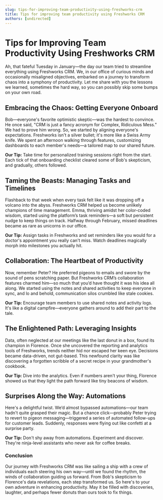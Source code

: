 ```yaml
---
slug: tips-for-improving-team-productivity-using-freshworks-crm
title: Tips for improving team productivity using Freshworks CRM
authors: [undirected]
---
```


# Tips for Improving Team Productivity Using Freshworks CRM

Ah, that fateful Tuesday in January—the day our team tried to streamline everything using Freshworks CRM. We, in our office of curious minds and occasionally misaligned objectives, embarked on a journey to transform chaos into a symphony of productivity. Let me share with you the lessons we learned, sometimes the hard way, so you can possibly skip some bumps on your own road.

## Embracing the Chaos: Getting Everyone Onboard

Bob—everyone's favorite optimistic skeptic—was the hardest to convince. He once said, "CRM is just a fancy acronym for Complex, Ridiculous Mess." We had to prove him wrong. So, we started by aligning everyone's expectations. Freshworks isn't a silver bullet; it's more like a Swiss Army knife. We spent an afternoon walking through features, customizing dashboards to each member's needs—a tailored map to our shared future.

**Our Tip:** Take time for personalized training sessions right from the start. Each tick of that onboarding checklist cleared some of Bob's skepticism, and gradually, others followed.

## Taming the Beasts: Managing Tasks and Timelines

Flashback to that week when every task felt like it was dropping off a volcano into the abyss. Freshworks CRM helped us become unlikely champions of time management. Emma, thriving amidst her color-coded wisdom, started using the platform’s task reminders—a soft but persistent nudge to keep things on track. Halfway through February, missed deadlines became as rare as unicorns in our office.

**Our Tip:** Assign tasks in Freshworks and set reminders like you would for a doctor's appointment you really can't miss. Watch deadlines magically morph into milestones you actually hit.

## Collaboration: The Heartbeat of Productivity

Now, remember Peter? He preferred pigeons to emails and swore by the sound of pens scratching paper. But Freshworks CRM’s collaboration features charmed him—so much that you’d have thought it was his idea all along. We started using the notes and shared activities to keep everyone in sync, and lo and behold, communication silos crumbled like stale cookies.

**Our Tip:** Encourage team members to use shared notes and activity logs. It's like a digital campfire—everyone gathers around to add their part to the tale.

## The Enlightened Path: Leveraging Insights

Data, often neglected at our meetings like the last donut in a box, found its champion in Florence. Once she uncovered the reporting and analytics tools of Freshworks, trends neither hid nor escaped her keen eye. Decisions became data-driven, not gut-based. This newfound clarity was like discovering a forgotten scribble of a secret recipe in your grandmother's cookbook.

**Our Tip:** Dive into the analytics. Even if numbers aren't your thing, Florence showed us that they light the path forward like tiny beacons of wisdom.

## Surprises Along the Way: Automations

Here's a delightful twist. We’d almost bypassed automations—our team hadn't quite grasped their magic. But a chance click—probably Peter trying to revert to pigeon messaging—triggered a series of automated follow-ups for customer leads. Suddenly, responses were flying out like confetti at a surprise party.

**Our Tip:** Don't shy away from automations. Experiment and discover. They're ninja-level assistants who never ask for coffee breaks.

### Conclusion

Our journey with Freshworks CRM was like sailing a ship with a crew of individuals each steering his own way—until we found the rhythm, the winds of collaboration guiding us forward. From Bob's skepticism to Florence's data revelations, each step transformed us. So here's to your own adventure in enhancing productivity. May it be filled with discoveries, laughter, and perhaps fewer donuts than ours took to fix things.